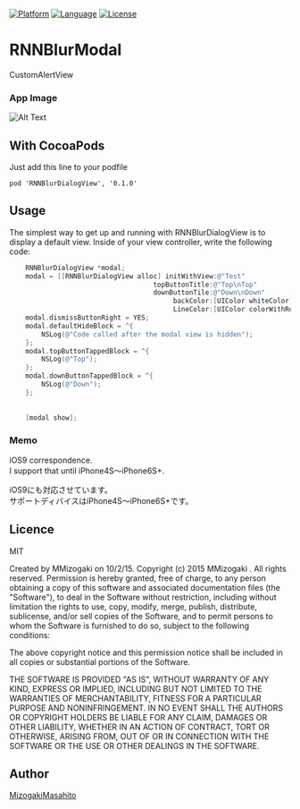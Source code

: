  [![Platform](http://img.shields.io/badge/platform-ios-blue.svg?style=flat
              )](https://developer.apple.com/iphone/index.action)
[![Language](http://img.shields.io/badge/language-Objective–C-brightgreen.svg?style=flat
             )](https://developer.apple.com/jp/documentation/)
[![License](http://img.shields.io/badge/license-MIT-lightgrey.svg?style=flat
            )](http://mit-license.org)

# RNNBlurModal

CustomAlertView 

### App Image ###
![Alt Text](https://github.com/MMasahito/RNNBlurDialogView/blob/master/dev.gif)  


## With CocoaPods
Just add this line to your podfile
```
pod 'RNNBlurDialogView', '0.1.0'
```
## Usage
The simplest way to get up and running with RNNBlurDialogView is to display a default view. Inside of your view controller, write the following code:

``` objective-c
    RNNBlurDialogView *modal;
    modal = [[RNNBlurDialogView alloc] initWithView:@"Test"
                                    topButtonTitle:@"Top\nTop"
                                    downButtonTile:@"Down\nDown"
                                         backColor:[UIColor whiteColor]
                                         LineColor:[UIColor colorWithRed:0.7896 green:0.7896 blue:0.7896 alpha:1.0]];
    modal.dismissButtonRight = YES;
    modal.defaultHideBlock = ^{
        NSLog(@"Code called after the modal view is hidden");
    };
    modal.topButtonTappedBlock = ^{
        NSLog(@"Top");
    };
    modal.downButtonTappedBlock = ^{
        NSLog(@"Down");
    };
    
    
    [modal show];
```

### Memo ###
iOS9 correspondence.  
I support that until iPhone4S〜iPhone6S+.  

iOS9にも対応させています。  
サポートディバイスはiPhone4S〜iPhone6S+です。

## Licence
MIT

Created by MMizogaki on 10/2/15.
Copyright (c) 2015 MMizogaki . All rights reserved.
Permission is hereby granted, free of charge, to any person obtaining a copy
of this software and associated documentation files (the "Software"), to deal
in the Software without restriction, including without limitation the rights
to use, copy, modify, merge, publish, distribute, sublicense, and/or sell
copies of the Software, and to permit persons to whom the Software is
furnished to do so, subject to the following conditions:

The above copyright notice and this permission notice shall be included in
all copies or substantial portions of the Software.

THE SOFTWARE IS PROVIDED "AS IS", WITHOUT WARRANTY OF ANY KIND, EXPRESS OR
IMPLIED, INCLUDING BUT NOT LIMITED TO THE WARRANTIES OF MERCHANTABILITY,
FITNESS FOR A PARTICULAR PURPOSE AND NONINFRINGEMENT. IN NO EVENT SHALL THE
AUTHORS OR COPYRIGHT HOLDERS BE LIABLE FOR ANY CLAIM, DAMAGES OR OTHER
LIABILITY, WHETHER IN AN ACTION OF CONTRACT, TORT OR OTHERWISE, ARISING FROM,
OUT OF OR IN CONNECTION WITH THE SOFTWARE OR THE USE OR OTHER DEALINGS IN
THE SOFTWARE.

## Author

[MizogakiMasahito](https://github.com/MMasahito)
